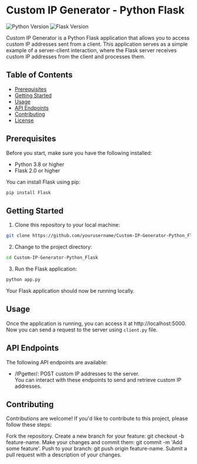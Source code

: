 # Custom IP Generator - Python Flask

![Python Version](https://img.shields.io/badge/Python-3.8%2B-brightgreen)
![Flask Version](https://img.shields.io/badge/Flask-2.0%2B-blue)

Custom IP Generator is a Python Flask application that allows you to access custom IP addresses sent from a client. This application serves as a simple example of a server-client interaction, where the Flask server receives custom IP addresses from the client and processes them.

## Table of Contents

- [Prerequisites](#prerequisites)
- [Getting Started](#getting-started)
- [Usage](#usage)
- [API Endpoints](#api-endpoints)
- [Contributing](#contributing)
- [License](#license)

## Prerequisites

Before you start, make sure you have the following installed:

- Python 3.8 or higher
- Flask 2.0 or higher

You can install Flask using pip:

```bash
pip install Flask
```

## Getting Started
1. Clone this repository to your local machine:
```bash
git clone https://github.com/yourusername/Custom-IP-Generator-Python_Flask.git
```

2. Change to the project directory:
```bash
cd Custom-IP-Generator-Python_Flask
```

3. Run the Flask application:
```bash
python app.py
```
Your Flask application should now be running locally.  

## Usage  
Once the application is running, you can access it at http://localhost:5000.   Now you can send a request to the server using ```client.py``` file.

## API Endpoints
The following API endpoints are available:

- /IPgetter/: POST custom IP addresses to the server.   
You can interact with these endpoints to send and retrieve custom IP addresses.

## Contributing
Contributions are welcome! If you'd like to contribute to this project, please follow these steps:

Fork the repository.
Create a new branch for your feature: git checkout -b feature-name.
Make your changes and commit them: git commit -m 'Add some feature'.
Push to your branch: git push origin feature-name.
Submit a pull request with a description of your changes.

